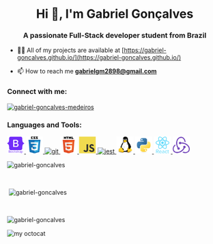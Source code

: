 <h1 align="center">Hi 👋, I'm Gabriel Gonçalves</h1>
<h3 align="center">A passionate Full-Stack developer student from Brazil</h3>

- 👨‍💻 All of my projects are available at [https://gabriel-goncalves.github.io/](https://gabriel-goncalves.github.io/)

- 📫 How to reach me **gabrielgm2898@gmail.com**

<h3 align="left">Connect with me:</h3>
<p align="left">
<a href="https://linkedin.com/in/gabriel-goncalves-medeiros" target="blank"><img align="center" src="https://cdn.jsdelivr.net/npm/simple-icons@3.0.1/icons/linkedin.svg" alt="gabriel-goncalves-medeiros" height="30" width="40" /></a>
</p>

<h3 align="left">Languages and Tools:</h3>
<p align="left"> <a href="https://getbootstrap.com" target="_blank"> <img src="https://raw.githubusercontent.com/devicons/devicon/master/icons/bootstrap/bootstrap-plain-wordmark.svg" alt="bootstrap" width="40" height="40"/> </a> <a href="https://www.w3schools.com/css/" target="_blank"> <img src="https://raw.githubusercontent.com/devicons/devicon/master/icons/css3/css3-original-wordmark.svg" alt="css3" width="40" height="40"/> </a> <a href="https://git-scm.com/" target="_blank"> <img src="https://www.vectorlogo.zone/logos/git-scm/git-scm-icon.svg" alt="git" width="40" height="40"/> </a> <a href="https://www.w3.org/html/" target="_blank"> <img src="https://raw.githubusercontent.com/devicons/devicon/master/icons/html5/html5-original-wordmark.svg" alt="html5" width="40" height="40"/> </a> <a href="https://developer.mozilla.org/en-US/docs/Web/JavaScript" target="_blank"> <img src="https://raw.githubusercontent.com/devicons/devicon/master/icons/javascript/javascript-original.svg" alt="javascript" width="40" height="40"/> </a> <a href="https://jestjs.io" target="_blank"> <img src="https://www.vectorlogo.zone/logos/jestjsio/jestjsio-icon.svg" alt="jest" width="40" height="40"/> </a> <a href="https://www.linux.org/" target="_blank"> <img src="https://raw.githubusercontent.com/devicons/devicon/master/icons/linux/linux-original.svg" alt="linux" width="40" height="40"/> </a> <a href="https://www.python.org" target="_blank"> <img src="https://raw.githubusercontent.com/devicons/devicon/master/icons/python/python-original.svg" alt="python" width="40" height="40"/> </a> <a href="https://reactjs.org/" target="_blank"> <img src="https://raw.githubusercontent.com/devicons/devicon/master/icons/react/react-original-wordmark.svg" alt="react" width="40" height="40"/> </a> <a href="https://redux.js.org" target="_blank"> <img src="https://raw.githubusercontent.com/devicons/devicon/master/icons/redux/redux-original.svg" alt="redux" width="40" height="40"/> </a> </p>

<p><img align="center" src="https://github-readme-stats.vercel.app/api/top-langs?username=gabriel-goncalves&show_icons=true&locale=en&layout=compact" alt="gabriel-goncalves" /></p>
<br />
<p>&nbsp;<img align="center" src="https://github-readme-stats.vercel.app/api?username=gabriel-goncalves&show_icons=true&locale=en" alt="gabriel-goncalves" /></p>
<br />
<p><img align="center" src="https://github-readme-streak-stats.herokuapp.com/?user=gabriel-goncalves&" alt="gabriel-goncalves" /></p>
<p><img align="center" src="https://octocat-generator-assets.githubusercontent.com/my-octocat-1612980796390.png" alt="my octocat" width="350px" /></p>
